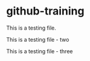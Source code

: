 # github-training

This is a testing file. 

This is a testing file - two

This is a testing file - three